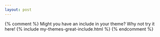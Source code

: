 ```yaml
---
layout: post
---
```




{% comment %}
Might you have an include in your theme? Why not try it here!
{% include my-themes-great-include.html %}
{% endcomment %}

